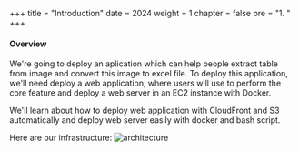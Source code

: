 +++
title = "Introduction"
date = 2024
weight = 1
chapter = false
pre = "1. "
+++

#### Overview

We're going to deploy an aplication which can help people extract table from image and convert this image to excel file. To deploy this application, we'll need deploy a web application, where users will use to perform the core feature and deploy a web server in an EC2 instance with Docker.

We'll learn about how to deploy web application with CloudFront and S3 automatically and deploy web server easily with docker and bash script.

Here are our infrastructure:
![architecture](/images/1-introduction/architecture.png)
